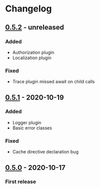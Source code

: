 # Changelog

## [0.5.2] - unreleased
### Added
- Authorization plugin
- Localization plugin
### Fixed
- Trace plugin missed await on child calls

## [0.5.1] - 2020-10-19
### Added
- Logger plugin
- Basic error classes
### Fixed
- Cache directive declaration bug

## [0.5.0] - 2020-10-17
### First release

[0.5.2]: https://github.com/erkkah/tiny-graphql-koa/compare/v0.5.1...v0.5.2
[0.5.1]: https://github.com/erkkah/tiny-graphql-koa/compare/v0.5.0...v0.5.1
[0.5.0]: https://github.com/erkkah/tiny-graphql-koa/releases/tag/v0.5.0
